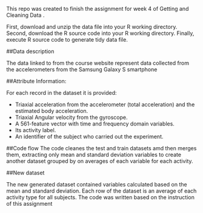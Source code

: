 This repo was created to finish the assignment for week 4 of Getting and Cleaning Data .

First, download and unzip the data file into your R working directory.
Second, download the R source code into your R working directory.
Finally, execute R source code to generate tidy data file.

##Data description

The data linked to from the course website represent data collected from the accelerometers from the Samsung Galaxy S smartphone

##Attribute Information:
  
  For each record in the dataset it is provided:
  - Triaxial acceleration from the accelerometer (total acceleration) and the estimated body acceleration.
- Triaxial Angular velocity from the gyroscope.
- A 561-feature vector with time and frequency domain variables.
- Its activity label.
- An identifier of the subject who carried out the experiment. 

##Code flow
The code cleanes the test and train datasets amd then merges them, extracting only mean and standard deviation variables to create another dataset 
grouped by on averages of each variable for each activity.

##New dataset

The new generated dataset contained variables calculated based on the mean and standard deviation. Each row of the dataset is an average of each activity type for all subjects.
The code was written based on the instruction of this assignment

